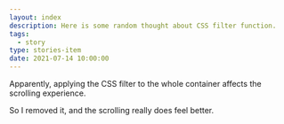 ```yaml
---
layout: index
description: Here is some random thought about CSS filter function.
tags:
  - story
type: stories-item
date: 2021-07-14 10:00:00
---
```


Apparently, applying the CSS filter to the whole container affects the scrolling experience.

So I removed it, and the scrolling really does feel better.
